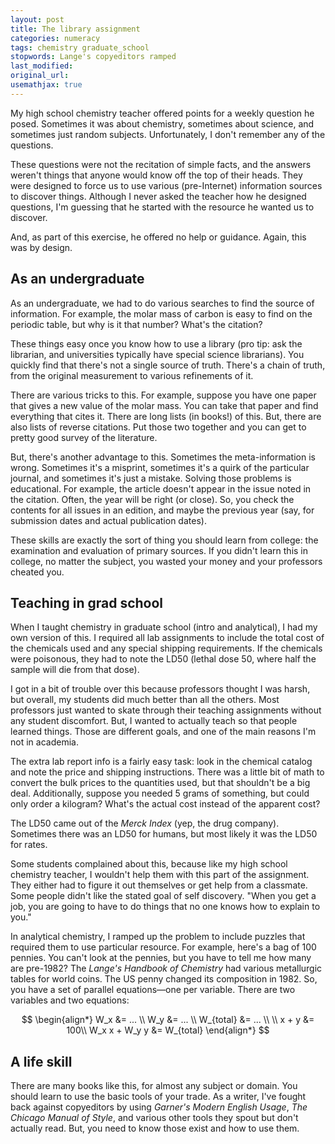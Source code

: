 ```yaml
---
layout: post
title: The library assignment
categories: numeracy
tags: chemistry graduate_school
stopwords: Lange's copyeditors ramped
last_modified:
original_url:
usemathjax: true
---
```




My high school chemistry teacher offered points for a weekly question
he posed. Sometimes it was about chemistry, sometimes about science, and
sometimes just random subjects. Unfortunately, I don't remember any of the questions.

These questions were not the recitation of simple facts, and the answers
weren't things that anyone would know off the top of their heads. They
were designed to force us to use various (pre-Internet) information sources
to discover things. Although I never asked the teacher how he designed
questions, I'm guessing that he started with the resource he wanted us to
discover.

And, as part of this exercise, he offered no help or guidance. Again, this
was by design.

## As an undergraduate

As an undergraduate, we had to do various searches to find the source
of information. For example, the molar mass of carbon is easy to find on
the periodic table, but why is it that number? What's the citation?

These things easy once you know how to use a library (pro tip: ask the
librarian, and universities typically have special science librarians).
You quickly find that there's not a single source of truth. There's a chain
of truth, from the original measurement to various refinements of it.

There are various tricks to this. For example, suppose you have one paper
that gives a new value of the molar mass. You can take that paper and
find everything that cites it. There are long lists (in books!) of this.
But, there are also lists of reverse citations. Put those two together
and you can get to pretty good survey of the literature.

But, there's another advantage to this. Sometimes the meta-information is wrong.
Sometimes it's a misprint, sometimes it's a quirk of the particular journal,
and sometimes it's just a mistake. Solving those problems is educational.
For example, the article doesn't appear in the issue noted in the citation.
Often, the year will be right (or close). So, you check the contents for
all issues in an edition, and maybe the previous year (say, for submission
dates and actual publication dates).

These skills are exactly the sort of thing you should learn from college:
the examination and evaluation of primary sources. If you didn't learn this
in college, no matter the subject, you wasted your money and your professors
cheated you.

## Teaching in grad school

When I taught chemistry in graduate school (intro and analytical), I
had my own version of this. I required all lab assignments to include
the total cost of the chemicals used and any special shipping
requirements. If the chemicals were poisonous, they had to note the
LD50 (lethal dose 50, where half the sample will die from that dose).

I got in a bit of trouble over this because professors thought I was
harsh, but overall, my students did much better than all the others.
Most professors just wanted to skate through their teaching
assignments without any student discomfort. But, I wanted to actually
teach so that people learned things. Those are different goals, and
one of the main reasons I'm not in academia.

The extra lab report info is a fairly easy task: look in the chemical
catalog and note the price and shipping instructions. There was a
little bit of math to convert the bulk prices to the quantities used,
but that shouldn't be a big deal. Additionally, suppose you needed 5
grams of something, but could only order a kilogram? What's the actual
cost instead of the apparent cost?

The LD50 came out of the *Merck Index* (yep, the drug company).
Sometimes there was an LD50 for humans, but most likely it was the
LD50 for rates.

Some students complained about this, because like my high school
chemistry teacher, I wouldn't help them with this part of the
assignment. They either had to figure it out themselves or get help
from a classmate. Some people didn't like the stated goal of self
discovery. "When you get a job, you are going to have to do things
that no one knows how to explain to you."

In analytical chemistry, I ramped up the problem to include puzzles
that required them to use particular resource. For example, here's a
bag of 100 pennies. You can't look at the pennies, but you have to
tell me how many are pre-1982? The *Lange's Handbook of Chemistry* had
various metallurgic tables for world coins. The US penny changed its
composition in 1982. So, you have a set of parallel equations—one per variable.
There are two variables and two equations:

$$
\begin{align*}
W_x &= ... \\
W_y &= ... \\
W_{total} &= ... \\
\\
x + y &= 100\\
W_x x + W_y y &= W_{total}
\end{align*}
$$

## A life skill

There are many books like this, for almost any subject or domain. You
should learn to use the basic tools of your trade. As a writer, I've
fought back against copyeditors by using *Garner's Modern English Usage*,
*The Chicago Manual of Style*, and various other tools they spout but
don't actually read. But, you need to know those exist and how to use
them.


